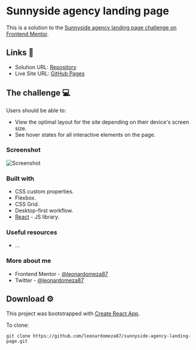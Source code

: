 # Sunnyside agency landing page

This is a solution to the [Sunnyside agency landing page challenge on Frontend Mentor](https://www.frontendmentor.io/challenges/sunnyside-agency-landing-page-7yVs3B6ef).

## Links 🔗

- Solution URL: [Repository](https://github.com/leonardomeza87/sunnyside-agency-landing-page)
- Live Site URL: [GitHub Pages](https://leonardomeza87.github.io/sunnyside-agency-landing-page/)

## The challenge 💻

Users should be able to:

- View the optimal layout for the site depending on their device's screen size.
- See hover states for all interactive elements on the page.

### Screenshot

![Screenshot](./src/images/screenshot.png)

### Built with

- CSS custom properties.
- Flexbox.
- CSS Grid.
- Desktop-first workflow.
- [React](https://reactjs.org/) - JS library.

### Useful resources

- ...

### More about me

- Frontend Mentor - [@leonardomeza87](https://www.frontendmentor.io/profile/leonardomeza87)
- Twitter - [@leonardomeza87](https://www.twitter.com/leonardomeza87)

## Download ⚙️

This project was bootstrapped with [Create React App](https://github.com/facebook/create-react-app).

To clone:

```
git clone https://github.com/leonardomeza87/sunnyside-agency-landing-page.git
```
